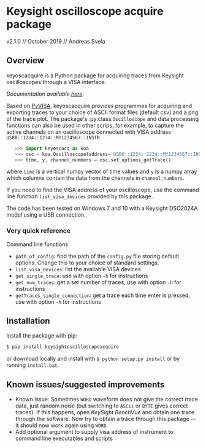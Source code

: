 # Keysight oscilloscope acquire package


v2.1.0 // October 2019 // Andreas Svela

## Overview

keyoscacquire is a Python package for acquiring traces from Keysight oscilloscopes through a VISA interface.

*Documentation available [here](http://).*

Based on [PyVISA](https://pyvisa.readthedocs.io/en/latest/), keyoscacquire provides programmes for acquiring and exporting traces to your choice of ASCII format files (default csv) and a png of the trace plot. The package's :py:class:`Oscilloscope` and data processing functions can also be used in other scrips, for example, to capture the active channels on an oscilloscope connected with VISA address ``USB0::1234::1234::MY1234567::INSTR``

```python
   >>> import keyoscacq as koa
   >>> osc = koa.Oscilloscope(address='USB0::1234::1234::MY1234567::INSTR')
   >>> time, y, channel_numbers = osc.set_options_getTrace()
```

where ``time`` is a vertical numpy vector of time values and ``y`` is a numpy array which columns contain the data from the channels in ``channel_numbers``.

If you need to find the VISA address of your oscilloscope, use the command line function ``list_visa_devices`` provided by this package.

The code has been tested on Windows 7 and 10 with a Keysight DSO2024A model using a USB connection.

### Very quick reference

Command line functions
- `path_of_config`: find the path of the `config.py` file storing default options. Change this to your choice of standard settings.
- `list_visa_devices`: list the available VISA devices
- `get_single_trace`: use with option `-h` for instructions
- `get_num_traces`: get a set number of traces, use with option `-h` for instructions
- `getTraces_single_connection`: get a trace each time enter is pressed, use with option `-h` for instructions


## Installation

Install the package with pip:

```bash
$ pip install keysightoscilloscopeacquire
```

or download locally and install with `$ python setup.py install` or by running `install.bat`.

## Known issues/suggested improvements

- Known issue: Sometimes `WORD` waveform does not give the correct trace data, just random noise (but switching to `ASCii` or `BYTE` gives correct traces). If this happens, open *KeySight BenchVue* and obtain one trace through the software. Now try to obtain a trace through this package -- it should now work again using `WORD`.
- Add optional argument to supply visa address of instrument to command line executables and scripts
